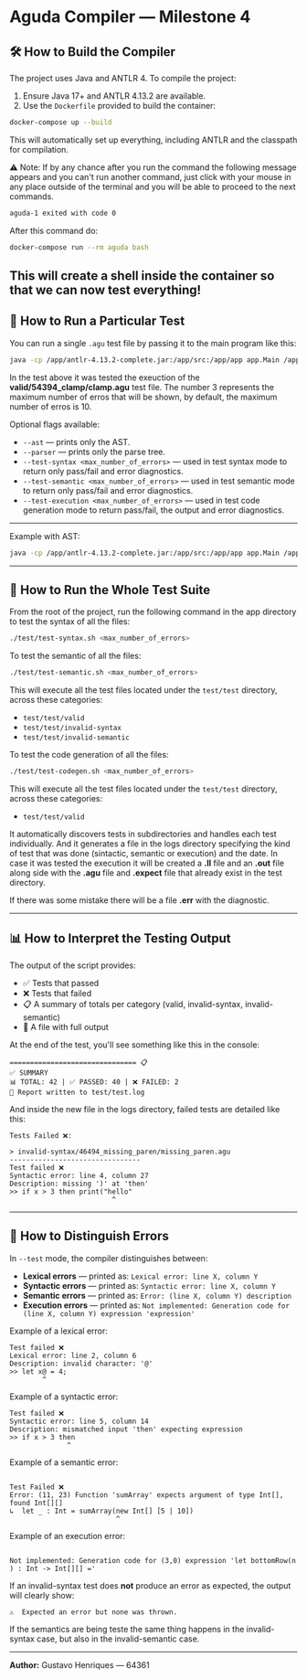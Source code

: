 # Aguda Compiler — Milestone 4

## 🛠️ How to Build the Compiler

The project uses Java and ANTLR 4. To compile the project:

1. Ensure Java 17+ and ANTLR 4.13.2 are available.
2. Use the `Dockerfile` provided to build the container:

```bash
docker-compose up --build
```

This will automatically set up everything, including ANTLR and the classpath for compilation.

⚠️ Note: If by any chance after you run the command the following message appears and you can't run another command, just click with your mouse in any place outside of the terminal and you will be able to proceed to the next commands.


```bash
aguda-1 exited with code 0
```

After this command do:

```bash
docker-compose run --rm aguda bash
```

This will create a shell inside the container so that we can now test everything!
---

## 🦢 How to Run a Particular Test

You can run a single `.agu` test file by passing it to the main program like this:

```bash
java -cp /app/antlr-4.13.2-complete.jar:/app/src:/app/app app.Main /app/test/test/valid/54394_clamp/clamp.agu --test-execution 3
```

In the test above it was tested the exeuction of the **valid/54394_clamp/clamp.agu** test file. The number 3 represents the maximum number of erros that will be shown, by default, the maximum number of erros is 10. 

Optional flags available:

- `--ast` — prints only the AST.
- `--parser` — prints only the parse tree.
- `--test-syntax <max_number_of_errors>` — used in test syntax mode to return only pass/fail and error diagnostics.
- `--test-semantic <max_number_of_errors>` — used in test semantic mode to return only pass/fail and error diagnostics.
- `--test-execution <max_number_of_errors>` — used in test code generation mode to return pass/fail, the output and error diagnostics.

---

Example with AST:

```bash
java -cp /app/antlr-4.13.2-complete.jar:/app/src:/app/app app.Main /app/test/test/valid/54394_clamp/clamp.agu --ast
```

---

## 📂 How to Run the Whole Test Suite

From the root of the project, run the following command in the app directory to test the syntax of all the files:

```bash
./test/test-syntax.sh <max_number_of_errors>
```

To test the semantic of all the files:

```bash
./test/test-semantic.sh <max_number_of_errors>
``` 

This will execute all the test files located under the `test/test` directory, across these categories:

- `test/test/valid`
- `test/test/invalid-syntax`
- `test/test/invalid-semantic`

To test the code generation of all the files:

```bash
./test/test-codegen.sh <max_number_of_errors>
```

This will execute all the test files located under the `test/test` directory, across these categories:

- `test/test/valid`

It automatically discovers tests in subdirectories and handles each test individually. And it generates a file in the logs directory specifying the kind of test that was done (sintactic, semantic or execution) and the date. In case it was tested the execution it will be created a **.ll** file and an **.out** file along side with the **.agu** file and **.expect** file that already exist in the test directory.

If there was some mistake there will be a file **.err** with the diagnostic.

---

## 📊 How to Interpret the Testing Output

The output of the script provides:

- ✅ Tests that passed
- ❌ Tests that failed
- 📋 A summary of totals per category (valid, invalid-syntax, invalid-semantic)
- 📜 A file with full output

At the end of the test, you'll see something like this in the console:

```
=============================== 📋
✅ SUMMARY
📊 TOTAL: 42 | ✅ PASSED: 40 | ❌ FAILED: 2
📜 Report written to test/test.log
```

And inside the new file in the logs directory, failed tests are detailed like this:

```
Tests Failed ❌:

> invalid-syntax/46494_missing_paren/missing_paren.agu
--------------------------------
Test failed ❌
Syntactic error: line 4, column 27
Description: missing ')' at 'then'
>> if x > 3 then print("hello"
                         ^
```

---

## 🧠 How to Distinguish Errors

In `--test` mode, the compiler distinguishes between:

- **Lexical errors** — printed as: `Lexical error: line X, column Y`
- **Syntactic errors** — printed as: `Syntactic error: line X, column Y`
- **Semantic errors** — printed as: `Error: (line X, column Y) description`
- **Execution errors** — printed as: `Not implemented: Generation code for (line X, column Y) expression 'expression'`


Example of a lexical error:

```
Test failed ❌
Lexical error: line 2, column 6
Description: invalid character: '@'
>> let x@ = 4;
        ^
```

Example of a syntactic error:

```
Test failed ❌
Syntactic error: line 5, column 14
Description: mismatched input 'then' expecting expression
>> if x > 3 then
              ^
```

Example of a semantic error:

```

Test Failed ❌
Error: (11, 23) Function 'sumArray' expects argument of type Int[], found Int[][]
↳  let _ : Int = sumArray(new Int[] [5 | 10])
                          ^

```

Example of an execution error:

```

Not implemented: Generation code for (3,0) expression 'let bottomRow(n ) : Int -> Int[][] ='

```

If an invalid-syntax test does **not** produce an error as expected, the output will clearly show:

```
⚠️  Expected an error but none was thrown.
```

If the semantics are being teste the same thing happens in the invalid-syntax case, but also in the invalid-semantic case.

---

**Author:** Gustavo Henriques — 64361

